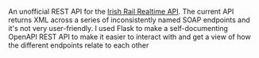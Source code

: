 An unofficial REST API for the [Irish Rail Realtime API](http://api.irishrail.ie/realtime/). The current API returns XML across a series of inconsistently named SOAP endpoints and it's not very user-friendly. I used Flask to make a self-documenting OpenAPI REST API to make it easier to interact with and get a view of how the different endpoints relate to each other
